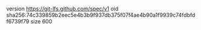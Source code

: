 version https://git-lfs.github.com/spec/v1
oid sha256:74c339859b2eec5e4b3b9f937db375f07f4ae4b90a1f9939c74fdbfdf6739f79
size 600
